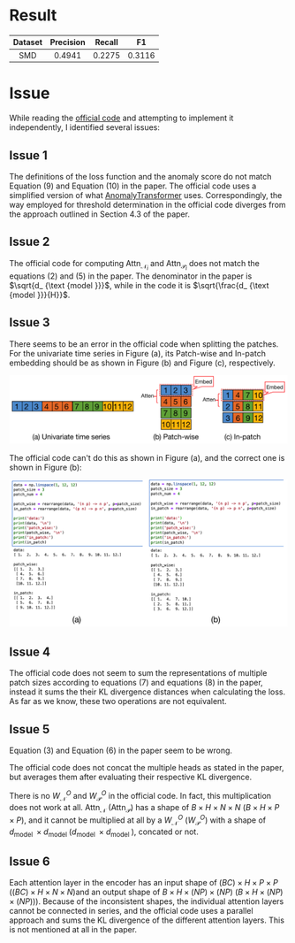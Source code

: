 # Result

| Dataset | Precision | Recall |   F1   |
|:-------:|:---------:|:------:|:------:|
|   SMD   |  0.4941   | 0.2275 | 0.3116 |

# Issue

While reading the [official code](https://github.com/DAMO-DI-ML/KDD2023-DCdetector) and attempting to implement it independently, I identified several issues:

## Issue 1

The definitions of the loss function and the anomaly score do not match Equation (9) and Equation (10) in the paper. The official code uses a simplified version of what [AnomalyTransformer](https://github.com/thuml/Anomaly-Transformer) uses. Correspondingly, the way employed for threshold determination in the official code diverges from the approach outlined in Section 4.3 of the paper.

## Issue 2

The official code for computing $\text{Attn}_ {\mathcal{N}_ i}$ and $\text{Attn}_ {\mathcal{P}_ i}$ does not match the equations (2) and (5) in the paper. The denominator in the paper is $\sqrt{d_ {\text {model }}}$, while in the code it is $\sqrt{\frac{d_ {\text {model }}}{H}}$.

## Issue 3

There seems to be an error in the official code when splitting the patches. For the univariate time series in Figure (a), its Patch-wise and In-patch embedding should be as shown in Figure (b) and Figure (c), respectively.

![](./img/fig1.png)

The official code can't do this as shown in Figure (a), and the correct one is shown in Figure (b):

![](./img/fig2.png)

## Issue 4

The official code does not seem to sum the representations of multiple patch sizes according to equations (7) and equations (8) in the paper, instead it sums the their KL divergence distances when calculating the loss. As far as we know, these two operations are not equivalent.

## Issue 5

Equation (3) and Equation (6) in the paper seem to be wrong. 

The official code does not concat the multiple heads as stated in the paper, but averages them after evaluating their respective KL divergence.

There is no $W_ {\mathcal{N}}^O$ and $W_ {\mathcal{P}}^O$ in the official code. In fact, this multiplication does not work at all. $\text{Attn}_ {\mathcal{N}}$ ($\text{Attn}_ {\mathcal{P}}$) has a shape of $B\times H\times N \times N$ ($B\times H\times P \times P$), and it cannot be multiplied at all by a $W_ {\mathcal{N}}^O$ ($W_ {\mathcal{P}}^O$) with a shape of $d_ {\text {model }} \times d_ {\text{model }}$($d_ {\text {model }} \times d_ {\text {model }}$), concated or not.

## Issue 6

Each attention layer in the encoder has an input shape of $(BC)\times H\times P\times P$  ($(BC)\times H\times N\times N$)and an output shape of $B \times H \times (NP)\times (NP)$ ($B \times H \times (NP)\times (NP)$)). Because of the inconsistent shapes, the individual attention layers cannot be connected in series, and the official code uses a parallel approach and sums the KL divergence of the different attention layers. This is not mentioned at all in the paper.